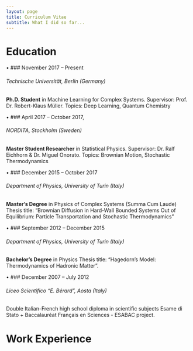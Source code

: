 ```yaml
---
layout: page
title: Curriculum Vitae
subtitle: What I did so far...
---
```


# Education
• ### November 2017 – Present
  ###### Technische Universität, Berlin (Germany)
**Ph.D. Student** in Machine Learning for Complex Systems. Supervisor: Prof. Dr. Robert-Klaus Müller. 
Topics: Deep Learning, Quantum Chemistry

• ### April 2017 – October 2017, 
  ###### NORDITA, Stockholm (Sweden)
**Master Student Researcher** in Statistical Physics. Supervisor: Dr. Ralf Eichhorn & Dr. Miguel Onorato.
Topics: Brownian Motion, Stochastic Thermodynamics

• ### December 2015 – October 2017
  ###### Department of Physics, University of Turin (Italy)
**Master’s Degree** in Physics of Complex Systems (Summa Cum Laude)
Thesis title: “Brownian Diffusion in Hard-Wall Bounded Systems Out of Equilibrium: Particle Transportation and Stochastic Thermodynamics”

• ### September 2012 – December 2015
  ###### Department of Physics, University of Turin (Italy)
**Bachelor’s Degree** in Physics
Thesis title: “Hagedorn’s Model: Thermodynamics of Hadronic Matter”.

• ### December 2007 – July 2012
  ###### Liceo Scientifico “E. Bérard”, Aosta (Italy)
Double Italian-French high school diploma in scientific subjects
Esame di Stato + Baccalauréat Français en Sciences - ESABAC project.

# Work Experience
